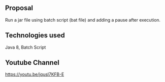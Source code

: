 
Proposal
-----------------------------------------------------------------------------------------
Run a jar file using batch script (bat file) and adding a pause after execution.

Technologies used
-----------------------------------------------------------------------------------------
Java 8, Batch Script

Youtube Channel
-----------------------------------------------------------------------------------------
https://youtu.be/jqusl7KFB-E
